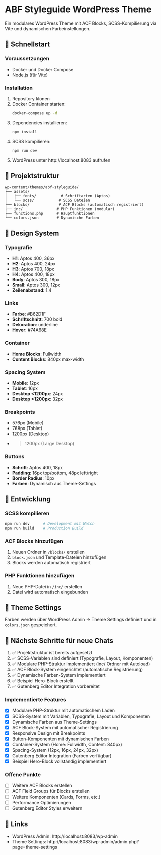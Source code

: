 # ABF Styleguide WordPress Theme

Ein modulares WordPress Theme mit ACF Blocks, SCSS-Kompilierung via Vite und dynamischen Farbeinstellungen.

## 🚀 Schnellstart

### Voraussetzungen
- Docker und Docker Compose
- Node.js (für Vite)

### Installation
1. Repository klonen
2. Docker Container starten:
   ```bash
   docker-compose up -d
   ```
3. Dependencies installieren:
   ```bash
   npm install
   ```
4. SCSS kompilieren:
   ```bash
   npm run dev
   ```
5. WordPress unter http://localhost:8083 aufrufen

## 📁 Projektstruktur

```
wp-content/themes/abf-styleguide/
├── assets/
│   ├── fonts/           # Schriftarten (Aptos)
│   └── scss/           # SCSS Dateien
├── blocks/             # ACF Blocks (automatisch registriert)
├── inc/               # PHP Funktionen (modular)
├── functions.php      # Hauptfunktionen
└── colors.json        # Dynamische Farben
```

## 🎨 Design System

### Typografie
- **H1**: Aptos 400, 36px
- **H2**: Aptos 400, 24px  
- **H3**: Aptos 700, 18px
- **H4**: Aptos 400, 18px
- **Body**: Aptos 300, 18px
- **Small**: Aptos 300, 12px
- **Zeilenabstand**: 1.4

### Links
- **Farbe**: #B62D1F
- **Schriftschnitt**: 700 bold
- **Dekoration**: underline
- **Hover**: #74A68E

### Container
- **Home Blocks**: Fullwidth
- **Content Blocks**: 840px max-width

### Spacing System
- **Mobile**: 12px
- **Tablet**: 16px
- **Desktop <1200px**: 24px
- **Desktop >1200px**: 32px

### Breakpoints
- 576px (Mobile)
- 768px (Tablet)
- 1200px (Desktop)
- >1200px (Large Desktop)

### Buttons
- **Schrift**: Aptos 400, 18px
- **Padding**: 16px top/bottom, 48px left/right
- **Border Radius**: 10px
- **Farben**: Dynamisch aus Theme-Settings

## 🔧 Entwicklung

### SCSS kompilieren
```bash
npm run dev      # Development mit Watch
npm run build    # Production Build
```

### ACF Blocks hinzufügen
1. Neuen Ordner in `/blocks/` erstellen
2. `block.json` und Template-Dateien hinzufügen
3. Blocks werden automatisch registriert

### PHP Funktionen hinzufügen
1. Neue PHP-Datei in `/inc/` erstellen
2. Datei wird automatisch eingebunden

## 🎯 Theme Settings

Farben werden über WordPress Admin → Theme Settings definiert und in `colors.json` gespeichert.

## 📝 Nächste Schritte für neue Chats

1. ✅ Projektstruktur ist bereits aufgesetzt
2. ✅ SCSS-Variablen sind definiert (Typografie, Layout, Komponenten)
3. ✅ Modulare PHP-Struktur implementiert (inc/ Ordner mit Autoload)
4. ✅ ACF Block-System eingerichtet (automatische Registrierung)
5. ✅ Dynamische Farben-System implementiert
6. ✅ Beispiel Hero-Block erstellt
7. ✅ Gutenberg Editor Integration vorbereitet

### Implementierte Features
- [x] Modulare PHP-Struktur mit automatischem Laden
- [x] SCSS-System mit Variablen, Typografie, Layout und Komponenten
- [x] Dynamische Farben aus Theme-Settings
- [x] ACF Block-System mit automatischer Registrierung
- [x] Responsive Design mit Breakpoints
- [x] Button-Komponenten mit dynamischen Farben
- [x] Container-System (Home: Fullwidth, Content: 840px)
- [x] Spacing-System (12px, 16px, 24px, 32px)
- [x] Gutenberg Editor Integration (Farben verfügbar)
- [x] Beispiel Hero-Block vollständig implementiert

### Offene Punkte
- [ ] Weitere ACF Blocks erstellen
- [ ] ACF Field Groups für Blocks erstellen
- [ ] Weitere Komponenten (Cards, Forms, etc.)
- [ ] Performance Optimierungen
- [ ] Gutenberg Editor Styles erweitern

## 🔗 Links
- WordPress Admin: http://localhost:8083/wp-admin
- Theme Settings: http://localhost:8083/wp-admin/admin.php?page=theme-settings 